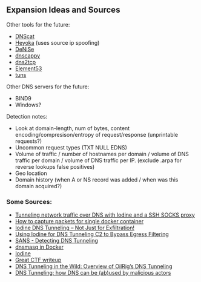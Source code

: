 ## Expansion Ideas and Sources

Other tools for the future:
* <a href="https://github.com/iagox86/dnscat2">DNScat</a>
* <a href="">Heyoka</a> (uses source ip spoofing)
* <a href="https://github.com/mdornseif/DeNiSe">DeNiSe</a>
* <a href="https://github.com/FedericoCeratto/dnscapy">dnscappy</a>
* <a href="https://github.com/alex-sector/dns2tcp">dns2tcp</a>
* <a href="https://github.com/M66B/element53">Element53</a>
* <a href="https://github.com/lnussbaum/tuns">tuns</a>

Other DNS servers for the future:
* BIND9
* Windows?

Detection notes:
* Look at domain-length, num of bytes, content encoding/compresison/entropy of request/response (unprintable requests?)
* Uncommon request types (TXT NULL EDNS)
* Volume of traffic / number of hostnames per domain / volume of DNS traffic per domain / volume of DNS traffic per IP. (exclude .arpa for reverse lookups false positives)
* Geo location
* Domain history (when A or NS record was added / when was this domain acquired?) 

### Some Sources:
* <a href="https://davidhamann.de/2019/05/12/tunnel-traffic-over-dns-ssh/">Tunneling network traffic over DNS with Iodine and a SSH SOCKS proxy </a>
* <a href="https://stackoverflow.com/questions/39362730/how-to-capture-packets-for-single-docker-container">How to capture packets for single docker container</a>
* <a href="https://www.doyler.net/security-not-included/iodine-dns-tunneling">Iodine DNS Tunneling – Not Just for Exfiltration!</a>
* <a href="https://trustfoundry.net/using-iodine-for-dns-tunneling-c2-to-bypass-egress-filtering/">Using Iodine for DNS Tunneling C2 to Bypass Egress Filtering</a>
* <a href="https://www.sans.org/reading-room/whitepapers/dns/detecting-dns-tunneling-34152">SANS - Detecting DNS Tunneling</a>
* <a href="https://github.com/jpillora/docker-dnsmasq">dnsmasq in Docker</a>
* <a href="https://github.com/yarrick/iodine">Iodine</a>
* <a href="https://blog.stalkr.net/2010/10/hacklu-ctf-challenge-9-bottle-writeup.html">Great CTF writeup</a>
* <a href="https://unit42.paloaltonetworks.com/dns-tunneling-in-the-wild-overview-of-oilrigs-dns-tunneling/">DNS Tunneling in the Wild: Overview of OilRig’s DNS Tunneling</a>
* <a href="https://unit42.paloaltonetworks.com/dns-tunneling-how-dns-can-be-abused-by-malicious-actors/">DNS Tunneling: how DNS can be (ab)used by malicious actors</a>
